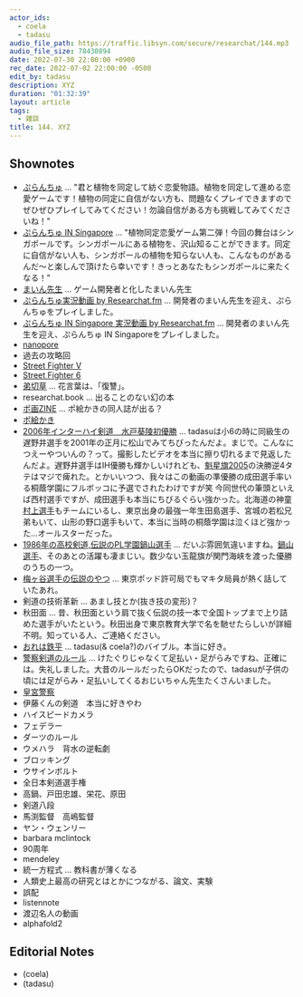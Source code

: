 ```yaml
---
actor_ids:
  - coela
  - tadasu
audio_file_path: https://traffic.libsyn.com/secure/researchat/144.mp3 
audio_file_size: 78430894
date: 2022-07-30 22:00:00 +0900
rec_date: 2022-07-02 22:00:00 -0500
edit_by: tadasu
description: XYZ
duration: "01:32:39"
layout: article
tags:
  - 雑談
title: 144. XYZ
---
```

## Shownotes
- [ぷらんちゅ](https://novelgame.jp/games/show/6590) ... "君と植物を同定して紡ぐ恋愛物語。植物を同定して進める恋愛ゲームです！植物の同定に自信がない方も、問題なくプレイできますのでぜひぜひプレイしてみてください！勿論自信がある方も挑戦してみてくださいね！"
- [ぷらんちゅ IN Singapore](https://novelgame.jp/games/show/6720) ... "植物同定恋愛ゲーム第二弾！今回の舞台はシンガポールです。シンガポールにある植物を、沢山知ることができます。同定に自信がない人も、シンガポールの植物を知らない人も、こんなものがあるんだ～と楽しんで頂けたら幸いです！きっとあなたもシンガポールに来たくなる！"
- [まいん先生](https://twitter.com/ArmnieBIO) ... ゲーム開発者と化したまいん先生
- [ぷらんちゅ実況動画 by Researchat.fm](https://www.youtube.com/watch?v=d4YMrm3OHfg) ... 開発者のまいん先生を迎え、ぷらんちゅをプレイしました。
- [ぷらんちゅ IN Singapore 実況動画 by Researchat.fm](https://www.youtube.com/watch?v=cfDoPrgAgQU&ab_channel=Researchatfm) ... 開発者のまいん先生を迎え、ぷらんちゅ IN Singaporeをプレイしました。
- [nanopore](https://nanoporetech.com/)
- 過去の攻略回
- [Street Fighter V](https://www.capcom.co.jp/sfv/)
- [Street Fighter 6](https://www.streetfighter.com/6/ja-jp/)
- [弟切草](https://ja.wikipedia.org/wiki/%E5%BC%9F%E5%88%87%E8%8D%89_(%E3%82%B2%E3%83%BC%E3%83%A0)) ... 花言葉は、「復讐」。
- researchat.book ... 出ることのない幻の本
- [ポ画ZINE](https://twitter.com/trickolo/status/1551511814592008192) ... ポ絵かきの同人誌が出る？
- [ポ絵かき](https://twitter.com/hashtag/%E3%83%9D%E7%B5%B5%E3%81%8B%E3%81%8D?src=hashtag_click)
- [2006年インターハイ剣道　水戸葵陵初優勝](https://www.youtube.com/watch?v=OEazmD2JCNs&ab_channel=sekikawaj.) ... tadasuは小6の時に同級生の遅野井選手を2001年の正月に松山でみてちびったんだよ。まじで。こんなにつえーやついんの？って。撮影したビデオを本当に擦り切れるまで見返したんだよ。遅野井選手はIH優勝も輝かしいけれども、[魁星旗2005](https://plaza.rakuten.co.jp/kendouakita/diary/200504010000/)の決勝逆4タテはマジで痺れた。とかいいつつ、我々はこの動画の準優勝の成田選手率いる桐蔭学園にフルボッコに予選でされたわけですが笑 今同世代の筆頭といえば西村選手ですが、成田選手も本当にちびるぐらい強かった。北海道の神童[村上選手](https://www.ouhs.jp/department/teacher/murakami_r/)もチームにいるし、東京出身の最強一年生田島選手、宮城の若松兄弟もいて、山形の野口選手もいて、本当に当時の桐蔭学園は泣くほど強かった...オールスターだった。
- [1986年の高校剣道,伝説のPL学園鍋山選手](https://www.youtube.com/watch?v=jaEVsg5D4RI&ab_channel=%E9%81%93%E5%89%A3) ... だいぶ雰囲気違いますね。[鍋山選手](https://ja.wikipedia.org/wiki/%E9%8D%8B%E5%B1%B1%E9%9A%86%E5%BC%98)、そのあとの活躍も凄まじい。数少ない玉龍旗が関門海峡を渡った優勝のうちの一つ。
- [梅ヶ谷選手の伝説のやつ](https://www.youtube.com/watch?v=ikEZyiCFYlU&ab_channel=dodaichi85) ... 東京ポッド許可局でもマキタ局員が熱く話していたあれ。
- 剣道の技術革新 ... あまし技とか(抜き技の変形)？
- 秋田面 ... 昔、秋田面という肩で抜く伝説の技一本で全国トップまで上り詰めた選手がいたという。秋田出身で東京教育大学で名を馳せたらしいが詳細不明。知っている人、ご連絡ください。
- [おれは鉄平](https://www.amazon.co.jp/%E3%81%8A%E3%82%8C%E3%81%AF%E9%89%84%E5%85%B5-1-%E8%AC%9B%E8%AB%87%E7%A4%BE%E6%BC%AB%E7%94%BB%E6%96%87%E5%BA%AB-%E3%81%A1%E3%81%B0-%E3%81%A6%E3%81%A4%E3%82%84/dp/4063600068) ... tadasu(& coela?)のバイブル。本当に好き。
- [警察剣道のルール](https://kendo-armor.com/kendo-tripped/) ... けたぐりじゃなくて足払い・足がらみですね、正確には。失礼しました。大昔のルールだったらOKだったので、tadasuが子供の頃には足がらみ・足払いしてくるおじいちゃん先生たくさんいました。
- [皇宮警察](https://www.npa.go.jp/kougu/outline/index.html)
- 伊藤くんの剣道　本当に好きやわ
- ハイスピードカメラ
- フェデラー
- ダーツのルール
- ウメハラ　背水の逆転劇
- ブロッキング
- ウサインボルト
- 全日本剣道選手権
- 高鍋、戸田忠雄、栄花、原田
- 剣道八段
- 馬渕監督　高嶋監督
- ヤン・ウェンリー
- barbara mclintock
- 90周年
- mendeley
- 統一方程式 … 教科書が薄くなる
- 人類史上最高の研究とはとかにつながる、論文、実験
- 誤配
- listennote
- 渡辺名人の動画
- alphafold2

## Editorial Notes
- (coela)
- (tadasu)
